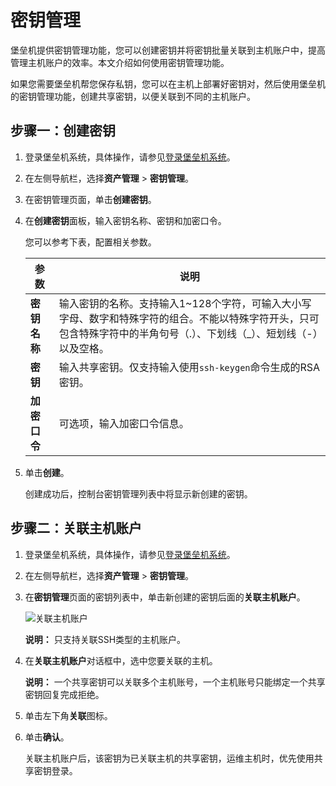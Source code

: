 # 密钥管理

堡垒机提供密钥管理功能，您可以创建密钥并将密钥批量关联到主机账户中，提高管理主机账户的效率。本文介绍如何使用密钥管理功能。

如果您需要堡垒机帮您保存私钥，您可以在主机上部署好密钥对，然后使用堡垒机的密钥管理功能，创建共享密钥，以便关联到不同的主机账户。

## 步骤一：创建密钥

1.  登录堡垒机系统，具体操作，请参见[登录堡垒机系统](/intl.zh-CN/用户指南（V3.2版本）/管理员手册/登录堡垒机系统.md)。

2.  在左侧导航栏，选择**资产管理** \> **密钥管理**。

3.  在密钥管理页面，单击**创建密钥**。

4.  在**创建密钥**面板，输入密钥名称、密钥和加密口令。

    您可以参考下表，配置相关参数。

    |参数|说明|
    |--|--|
    |**密钥名称**|输入密钥的名称。支持输入1~128个字符，可输入大小写字母、数字和特殊字符的组合。不能以特殊字符开头，只可包含特殊字符中的半角句号（.）、下划线（\_）、短划线（-）以及空格。 |
    |**密钥**|输入共享密钥。仅支持输入使用`ssh-keygen`命令生成的RSA密钥。 |
    |**加密口令**|可选项，输入加密口令信息。|

5.  单击**创建**。

    创建成功后，控制台密钥管理列表中将显示新创建的密钥。


## 步骤二：关联主机账户

1.  登录堡垒机系统，具体操作，请参见[登录堡垒机系统](/intl.zh-CN/用户指南（V3.2版本）/管理员手册/登录堡垒机系统.md)。

2.  在左侧导航栏，选择**资产管理** \> **密钥管理**。

3.  在**密钥管理**页面的密钥列表中，单击新创建的密钥后面的**关联主机账户**。

    ![关联主机账户](https://static-aliyun-doc.oss-accelerate.aliyuncs.com/assets/img/zh-CN/5959872261/p280483.png)

    **说明：** 只支持关联SSH类型的主机账户。

4.  在**关联主机账户**对话框中，选中您要关联的主机。

    **说明：** 一个共享密钥可以关联多个主机账号，一个主机账号只能绑定一个共享密钥回复完成拒绝。

5.  单击左下角**关联**图标。

6.  单击**确认**。

    关联主机账户后，该密钥为已关联主机的共享密钥，运维主机时，优先使用共享密钥登录。


